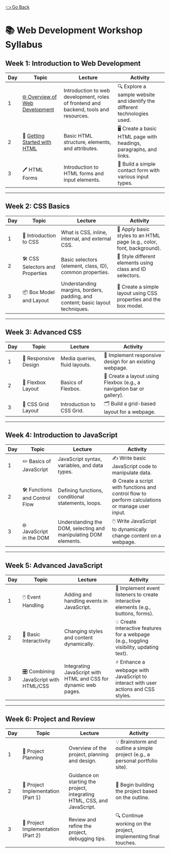 [👈 Go Back](../README.md)

# 📚 Web Development Workshop Syllabus

## Week 1: Introduction to Web Development

| Day  | Topic                           | Lecture                                                                                   | Activity                                                                                                    |
|------|---------------------------------|-------------------------------------------------------------------------------------------|-------------------------------------------------------------------------------------------------------------|
| 1    | [🌐 Overview of Web Development](./day1.md)   | Introduction to web development, roles of frontend and backend, tools and resources.     | 🔍 Explore a sample website and identify the different technologies used.                                   |
| 2    | 📝 [Getting Started with HTML](./day2.md)      | Basic HTML structure, elements, and attributes.                                          | 🖥️ Create a basic HTML page with headings, paragraphs, and links.                                            |
| 3    | 🖊️ HTML Forms                   | Introduction to HTML forms and input elements.                                           | 📧 Build a simple contact form with various input types.                                                     |

---

## Week 2: CSS Basics

| Day  | Topic                           | Lecture                                                                                   | Activity                                                                                                    |
|------|---------------------------------|-------------------------------------------------------------------------------------------|-------------------------------------------------------------------------------------------------------------|
| 1    | 🎨 Introduction to CSS           | What is CSS, inline, internal, and external CSS.                                         | 🎨 Apply basic styles to an HTML page (e.g., color, font, background).                                       |
| 2    | 🛠️ CSS Selectors and Properties  | Basic selectors (element, class, ID), common properties.                                | 🎯 Style different elements using class and ID selectors.                                                    |
| 3    | 📦 Box Model and Layout          | Understanding margins, borders, padding, and content; basic layout techniques.            | 🧩 Create a simple layout using CSS properties and the box model.                                             |

---

## Week 3: Advanced CSS

| Day  | Topic                           | Lecture                                                                                   | Activity                                                                                                    |
|------|---------------------------------|-------------------------------------------------------------------------------------------|-------------------------------------------------------------------------------------------------------------|
| 1    | 📱 Responsive Design             | Media queries, fluid layouts.                                                             | 📱 Implement responsive design for an existing webpage.                                                      |
| 2    | 📏 Flexbox Layout                | Basics of Flexbox.                                                                         | 📐 Create a layout using Flexbox (e.g., a navigation bar or gallery).                                        |
| 3    | 🔲 CSS Grid Layout               | Introduction to CSS Grid.                                                                  | 🗂️ Build a grid-based layout for a webpage.                                                                  |

---

## Week 4: Introduction to JavaScript

| Day  | Topic                           | Lecture                                                                                   | Activity                                                                                                    |
|------|---------------------------------|-------------------------------------------------------------------------------------------|-------------------------------------------------------------------------------------------------------------|
| 1    | ✏️ Basics of JavaScript          | JavaScript syntax, variables, and data types.                                            | ✍️ Write basic JavaScript code to manipulate data.                                                           |
| 2    | 🛠️ Functions and Control Flow    | Defining functions, conditional statements, loops.                                        | ⚙️ Create a script with functions and control flow to perform calculations or manage user input.             |
| 3    | 🌐 JavaScript in the DOM         | Understanding the DOM, selecting and manipulating DOM elements.                           | 🖱️ Write JavaScript to dynamically change content on a webpage.                                              |

---

## Week 5: Advanced JavaScript

| Day  | Topic                           | Lecture                                                                                   | Activity                                                                                                    |
|------|---------------------------------|-------------------------------------------------------------------------------------------|-------------------------------------------------------------------------------------------------------------|
| 1    | 🖱️ Event Handling               | Adding and handling events in JavaScript.                                                | 🔘 Implement event listeners to create interactive elements (e.g., buttons, forms).                         |
| 2    | 🔄 Basic Interactivity           | Changing styles and content dynamically.                                                 | 💡 Create interactive features for a webpage (e.g., toggling visibility, updating text).                     |
| 3    | 🎛️ Combining JavaScript with HTML/CSS | Integrating JavaScript with HTML and CSS for dynamic web pages.                           | ⚡ Enhance a webpage with JavaScript to interact with user actions and CSS styles.                           |

---

## Week 6: Project and Review

| Day  | Topic                           | Lecture                                                                                   | Activity                                                                                                    |
|------|---------------------------------|-------------------------------------------------------------------------------------------|-------------------------------------------------------------------------------------------------------------|
| 1    | 📝 Project Planning             | Overview of the project, planning and design.                                            | 💡 Brainstorm and outline a simple project (e.g., a personal portfolio site).                                |
| 2    | 🔨 Project Implementation (Part 1) | Guidance on starting the project, integrating HTML, CSS, and JavaScript.                  | 🚀 Begin building the project based on the outline.                                                          |
| 3    | 🧹 Project Implementation (Part 2) | Review and refine the project, debugging tips.                                            | 🔍 Continue working on the project, implementing final touches.                                              |

